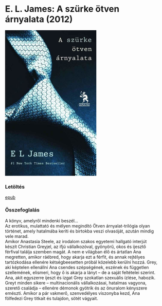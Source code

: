 # <a name="id_466">E. L. James: A szürke ötven árnyalata (2012)</a>
<img src="https://github.com/BercziSandor/calibre_lib/raw/main/E.%20L.%20James/A%20szurke%20otven%20arnyalata%20%28466%29/cover.jpg" alt="cover" width="300"/>

### Letöltés
[epub](https://github.com/BercziSandor/calibre_lib/raw/main/E.%20L.%20James/A%20szurke%20otven%20arnyalata%20%28466%29/A%20szurke%20otven%20arnyalata%20-%20E.%20L.%20James.epub)

### Összefoglalás
<div>
<p>A ​könyv, amelyről mindenki beszél…<br>Az erotikus, mulattató és mélyen megindító Ötven árnyalat-trilógia olyan történet, amely hatalmába keríti és birtokba veszi olvasóját, azután mindig vele marad.<br>Amikor Anastasia Steele, az irodalom szakos egyetemi hallgató interjút készít Christian Greyjel, az ifjú vállalkozóval, gyönyörű, okos és ijesztő férfival találja szemben magát. A nem e világban élő és ártatlan Ana megretten, amikor ráébred, hogy akarja ezt a férfit, és annak rejtélyes tartózkodása ellenére kétségbeesetten próbál közelebb kerülni hozzá. Grey, aki képtelen ellenállni Ana csendes szépségének, eszének és független szellemének, elismeri, hogy ő is akarja a lányt – de a saját feltételei szerint.<br>Ana, akit egyszerre ijeszt és izgat Grey szokatlan szexuális ízlése, habozik. Greyt minden sikere – multinacionális vállalkozásai, hatalmas vagyona, szerető családja – ellenére démonok gyötrik és az önuralom kényszere emészti. Amikor a pár vakmerő, szenvedélyes viszonyba kezd, Ana fölfedezi Grey titkait és tulajdon, sötét vágyait.</p></div>

